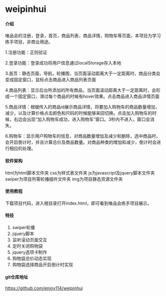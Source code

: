 # weipinhui

#### 介绍

唯品会的注册，登录，首页，商品列表，商品详情，购物车等页面，本项目为学习练手项目，非商业用途。

1.注册功能：正则验证

2.登录功能：登录成功将用户信息通过localStorage存入本地

3.首页：静态页面，导航，轮播图，当页面滚动距离大于一定距离时，商品分类会变成固定窗口，鼠标点击商品进入商品列表页面

4.商品列表：显示后台所添加的所有商品，当页面滚动距离大于一定距离时，会形成一个固定窗口，滑过每个商品的时候有hover效果。点击商品进入商品详情页面

5.商品详情：根据传入的商品id展示商品详情，将要加入购物车的商品数量增加，减少，以及计算价格点击颜色和尺码的时候能够来回切换。点击加入购物车的时候，右边会出现“加入购物车成功，进入购物车”窗口。3秒内不进入，窗口会消失。

6.购物车：显示用户购物车的信息，对商品数量增加及减少和删除，选中商品时，会开启倒计时，并且计算总价及商品数量。对商品种类的增加和减少，倒计时会进行相应的处理。

#### 软件架构
html为html脚本文件夹
css为样式表文件夹
js为javascript及jquery脚本文件夹
swiper为项目所需轮播插件文件夹
img为项目静态资源文件夹


#### 使用教程

下载项目代码，进入根目录打开index.html，即可看到唯品会练手项目展示。


#### 特技

1.  swiper轮播
2.  jquery脚本
3.  监听滚动页面交互
4.  定时关闭购物袋
5.  jquery选项卡制作
6.  购物袋总价动态实现
7.  购物袋选择商品开启倒计时实现

#### git仓库地址

https://github.com/enjoy114/weipinhui
